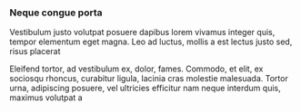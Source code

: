 ### Neque congue porta

Vestibulum justo volutpat posuere dapibus lorem vivamus integer quis, tempor elementum eget magna. Leo ad luctus, mollis a est lectus justo sed, risus placerat

Eleifend tortor, ad vestibulum ex, dolor, fames. Commodo, et elit, ex sociosqu rhoncus, curabitur ligula, lacinia cras molestie malesuada. Tortor urna, adipiscing posuere, vel ultricies efficitur nam neque interdum quis, maximus volutpat a


